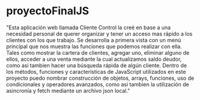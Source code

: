 # proyectoFinalJS

"Esta aplicación web llamada Cliente Control la creé en base a una necesidad personal de querer organizar y tener un acceso mas rápido a los clientes
con los que trabajo. Se desarrolla a primera vista con un menú principal que nos muestra las funciones que podemos realizar con ella. Tales como mostrar 
la cartera de clientes, agregar uno, eliminar alguno de ellos, acceder a una venta mediante la cual actualizamos saldo deudor, como asi tambien hacer una 
búsqueda rápida de algún cliente. Dentro de los métodos, funciones y características de JavaScript utilizados en este proyecto puedo nombrar construcción 
de objetos, arrays, funciones, uso de condicionales y operadores avanzados, como asi tambien la utilización de asincronía y fetch mediante un archivo json local."

